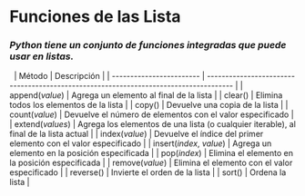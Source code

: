 # Funciones de las Lista
### ***Python tiene un conjunto de funciones integradas que puede usar en listas.***
&nbsp;
| Método                   | Descripción                                                                           |
| ------------------------ | ------------------------------------------------------------------------------------- |
| append(*value*)          | Agrega un elemento al final de la lista                                               |
| clear()                  | Elimina todos los elementos de la lista                                               |
| copy()                   | Devuelve una copia de la lista                                                        |
| count(*value*)           | Devuelve el número de elementos con el valor especificado                             |
| extend(*values*)         | Agrega los elementos de una lista (o cualquier iterable), al final de la lista actual |
| index(*value*)           | Devuelve el índice del primer elemento con el valor especificado                      |
| insert(*index*, *value*) | Agrega un elemento en la posición especificada                                        |
| pop(*index*)             | Elimina el elemento en la posición especificada                                       |
| remove(*value*)          | Elimina el elemento con el valor especificado                                         |
| reverse()                | Invierte el orden de la lista                                                         |
| sort()                   | Ordena la lista                                                                       |
